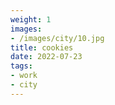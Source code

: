 ```yaml
---
weight: 1
images:
- /images/city/10.jpg
title: cookies
date: 2022-07-23
tags:
- work
- city
---
```

